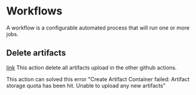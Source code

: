 # Workflows

A workflow is a configurable automated process that will run one or more jobs.

## Delete artifacts
[link](/.github/workflows/delete_artifacts_manually.yml)
This action delete all artifacts upload in the other github actions.

This action can solved this error "Create Artifact Container failed: Artifact storage quota has been hit. Unable to upload any new artifacts"